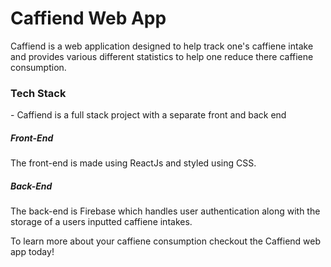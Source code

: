 # Caffiend Web App

Caffiend is a web application designed to help track one's caffiene intake and provides various different statistics to help one reduce there caffiene consumption. 
<h3>Tech Stack</h3>
- Caffiend is a full stack project with a separate front and back end
<h5>Front-End</h5>
<p>The front-end is made using ReactJs and styled using CSS.</p> 
<h5>Back-End</h5>
<p>The back-end is Firebase which handles user authentication along with the storage of a users inputted caffiene intakes.</p> 

To learn more about your caffiene consumption checkout the Caffiend web app today! 
